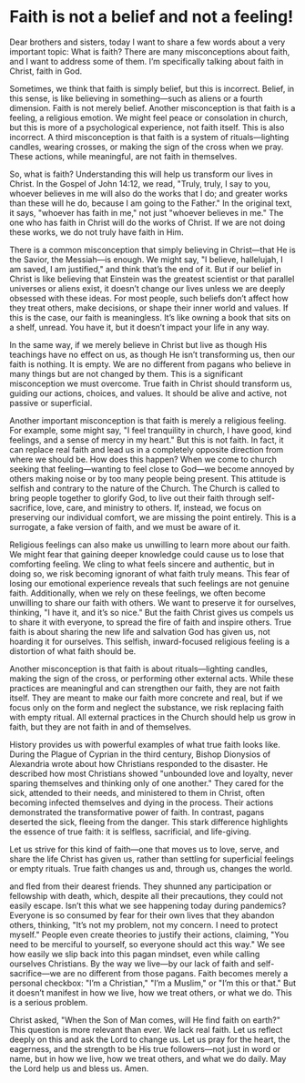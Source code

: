 # Faith is not a belief and not a feeling!

Dear brothers and sisters, today I want to share a few words about a very important topic: What is faith? There are many misconceptions about faith, and I want to address some of them. I’m specifically talking about faith in Christ, faith in God.

Sometimes, we think that faith is simply belief, but this is incorrect. Belief, in this sense, is like believing in something—such as aliens or a fourth dimension. Faith is not merely belief. Another misconception is that faith is a feeling, a religious emotion. We might feel peace or consolation in church, but this is more of a psychological experience, not faith itself. This is also incorrect. A third misconception is that faith is a system of rituals—lighting candles, wearing crosses, or making the sign of the cross when we pray. These actions, while meaningful, are not faith in themselves.

So, what is faith? Understanding this will help us transform our lives in Christ. In the Gospel of John 14:12, we read, "Truly, truly, I say to you, whoever believes in me will also do the works that I do; and greater works than these will he do, because I am going to the Father." In the original text, it says, "whoever has faith in me," not just "whoever believes in me." The one who has faith in Christ will do the works of Christ. If we are not doing these works, we do not truly have faith in Him.

There is a common misconception that simply believing in Christ—that He is the Savior, the Messiah—is enough. We might say, "I believe, hallelujah, I am saved, I am justified," and think that’s the end of it. But if our belief in Christ is like believing that Einstein was the greatest scientist or that parallel universes or aliens exist, it doesn’t change our lives unless we are deeply obsessed with these ideas. For most people, such beliefs don’t affect how they treat others, make decisions, or shape their inner world and values. If this is the case, our faith is meaningless. It’s like owning a book that sits on a shelf, unread. You have it, but it doesn’t impact your life in any way.

In the same way, if we merely believe in Christ but live as though His teachings have no effect on us, as though He isn’t transforming us, then our faith is nothing. It is empty. We are no different from pagans who believe in many things but are not changed by them. This is a significant misconception we must overcome. True faith in Christ should transform us, guiding our actions, choices, and values. It should be alive and active, not passive or superficial.

Another important misconception is that faith is merely a religious feeling. For example, some might say, "I feel tranquility in church, I have good, kind feelings, and a sense of mercy in my heart." But this is not faith. In fact, it can replace real faith and lead us in a completely opposite direction from where we should be. How does this happen? When we come to church seeking that feeling—wanting to feel close to God—we become annoyed by others making noise or by too many people being present. This attitude is selfish and contrary to the nature of the Church. The Church is called to bring people together to glorify God, to live out their faith through self-sacrifice, love, care, and ministry to others. If, instead, we focus on preserving our individual comfort, we are missing the point entirely. This is a surrogate, a fake version of faith, and we must be aware of it.

Religious feelings can also make us unwilling to learn more about our faith. We might fear that gaining deeper knowledge could cause us to lose that comforting feeling. We cling to what feels sincere and authentic, but in doing so, we risk becoming ignorant of what faith truly means. This fear of losing our emotional experience reveals that such feelings are not genuine faith. Additionally, when we rely on these feelings, we often become unwilling to share our faith with others. We want to preserve it for ourselves, thinking, "I have it, and it’s so nice." But the faith Christ gives us compels us to share it with everyone, to spread the fire of faith and inspire others. True faith is about sharing the new life and salvation God has given us, not hoarding it for ourselves. This selfish, inward-focused religious feeling is a distortion of what faith should be.

Another misconception is that faith is about rituals—lighting candles, making the sign of the cross, or performing other external acts. While these practices are meaningful and can strengthen our faith, they are not faith itself. They are meant to make our faith more concrete and real, but if we focus only on the form and neglect the substance, we risk replacing faith with empty ritual. All external practices in the Church should help us grow in faith, but they are not faith in and of themselves.

History provides us with powerful examples of what true faith looks like. During the Plague of Cyprian in the third century, Bishop Dionysios of Alexandria wrote about how Christians responded to the disaster. He described how most Christians showed "unbounded love and loyalty, never sparing themselves and thinking only of one another." They cared for the sick, attended to their needs, and ministered to them in Christ, often becoming infected themselves and dying in the process. Their actions demonstrated the transformative power of faith. In contrast, pagans deserted the sick, fleeing from the danger. This stark difference highlights the essence of true faith: it is selfless, sacrificial, and life-giving. 

Let us strive for this kind of faith—one that moves us to love, serve, and share the life Christ has given us, rather than settling for superficial feelings or empty rituals. True faith changes us and, through us, changes the world.

and fled from their dearest friends. They shunned any participation or fellowship with death, which, despite all their precautions, they could not easily escape. Isn’t this what we see happening today during pandemics? Everyone is so consumed by fear for their own lives that they abandon others, thinking, "It’s not my problem, not my concern. I need to protect myself." People even create theories to justify their actions, claiming, "You need to be merciful to yourself, so everyone should act this way." We see how easily we slip back into this pagan mindset, even while calling ourselves Christians. By the way we live—by our lack of faith and self-sacrifice—we are no different from those pagans. Faith becomes merely a personal checkbox: "I’m a Christian," "I’m a Muslim," or "I’m this or that." But it doesn’t manifest in how we live, how we treat others, or what we do. This is a serious problem.

Christ asked, "When the Son of Man comes, will He find faith on earth?" This question is more relevant than ever. We lack real faith. Let us reflect deeply on this and ask the Lord to change us. Let us pray for the heart, the eagerness, and the strength to be His true followers—not just in word or name, but in how we live, how we treat others, and what we do daily. May the Lord help us and bless us. Amen.

